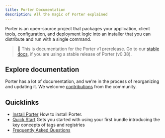 ```yaml
---
title: Porter Documentation
description: All the magic of Porter explained
---
```


Porter is an open-source project that packages your application, client tools, configuration, and deployment logic into an installer that you can distribute and run with a single command.

> 🚧 This is documentation for the Porter v1 prerelease. Go to our [stable docs](/docs/), if you are using a stable release of Porter (v0.38). 

## Explore documentation

Porter has a lot of documentation, and we're in the process of reorganizing and updating it. We welcome [contributions](/contribute/) from the community. 

## Quicklinks

* [Install Porter](/install/) How to install Porter. 
* [Quick Start](/quickstart/) Gets you started with using your first bundle introducing the key concepts of tags and registries 
* [Frequently Asked Questions](/faq) 
